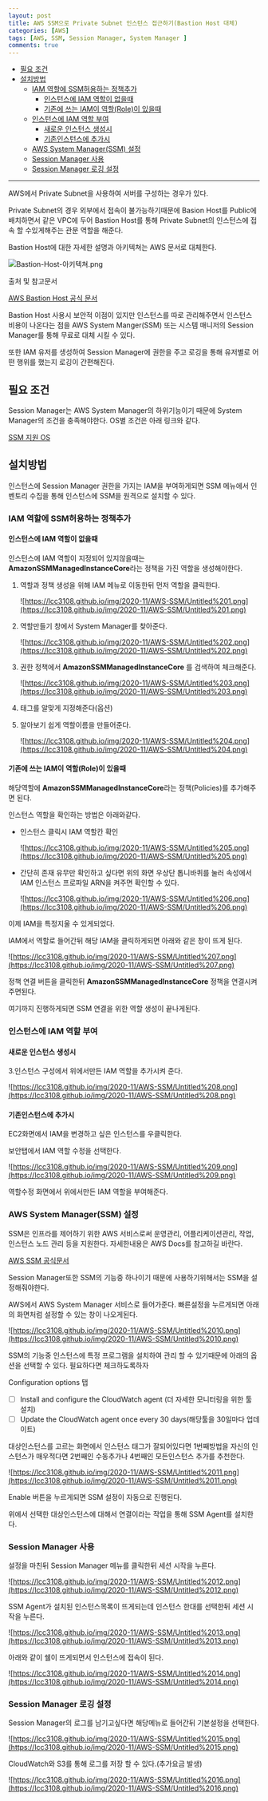 ```yaml
---
layout: post
title: AWS SSM으로 Private Subnet 인스턴스 접근하기(Bastion Host 대체)
categories: [AWS]
tags: [AWS, SSM, Session Manager, System Manager ]
comments: true
---
```


- [필요 조건](#필요-조건)
- [설치방법](#설치방법)
  - [IAM 역할에 SSM허용하는 정책추가](#iam-역할에-ssm허용하는-정책추가)
    - [인스턴스에 IAM 역할이 없을때](#인스턴스에-iam-역할이-없을때)
    - [기존에 쓰는 IAM이 역할(Role)이 있을때](#기존에-쓰는-iam이-역할role이-있을때)
  - [인스턴스에 IAM 역할 부여](#인스턴스에-iam-역할-부여)
    - [새로운 인스턴스 생성시](#새로운-인스턴스-생성시)
    - [기존인스턴스에 추가시](#기존인스턴스에-추가시)
  - [AWS System Manager(SSM) 설정](#aws-system-managerssm-설정)
  - [Session Manager 사용](#session-manager-사용)
  - [Session Manager 로깅 설정](#session-manager-로깅-설정)

---

AWS에서 Private Subnet을 사용하여 서버를 구성하는 경우가 있다.

Private Subnet의 경우 외부에서 접속이 불가능하기때문에 Basion Host를 Public에 배치하면서 같은 VPC에 두어 Bastion Host를 통해 Private Subnet의 인스턴스에 접속 할 수있게해주는 관문 역할을 해준다.

Bastion Host에 대한 자세한 설명과 아키텍쳐는 AWS 문서로 대체한다.

![Bastion-Host-아키텍쳐.png](https://lcc3108.github.io/img/2020-11/AWS-SSM/Untitled.png)

출처 및 참고문서

[AWS Bastion Host 공식 문서](https://docs.aws.amazon.com/ko_kr/quickstart/latest/linux-bastion/overview.html)

Bastion Host 사용시 보안적 이점이 있지만 인스턴스를 따로 관리해주면서 인스턴스 비용이 나온다는 점을 AWS System Manger(SSM) 또는 시스템 매니저의 Session Manager를 통해 무료로 대체 시킬 수 있다.

또한 IAM 유저를 생성하여 Session Manager에 권한을 주고 로깅을 통해 유저별로 어떤 행위를 했는지 로깅이 간편해진다.

## 필요 조건

Session Manager는 AWS System Manager의 하위기능이기 때문에 System Manager의 조건을 충족해야한다. OS별 조건은 아래 링크와 같다.

[SSM 지원 OS](https://docs.aws.amazon.com/systems-manager/latest/userguide/prereqs-operating-systems.html)

## 설치방법

인스턴스에 Session Manager 권한을 가지는 IAM을 부여하게되면 SSM 메뉴에서 인벤토리 수집을 통해 인스턴스에 SSM을 원격으로 설치할 수 있다.
### IAM 역할에 SSM허용하는 정책추가

#### 인스턴스에 IAM 역할이 없을때

인스턴스에 IAM 역할이 지정되어 있지않을때는 **AmazonSSMManagedInstanceCore**라는 정책을 가진 역할을 생성해야한다.

1. 역할과 정책 생성을 위해 IAM 메뉴로 이동한뒤 먼저 역할을 클릭한다.

    ![https://lcc3108.github.io/img/2020-11/AWS-SSM/Untitled%201.png](https://lcc3108.github.io/img/2020-11/AWS-SSM/Untitled%201.png)

2. 역할만들기 창에서 System Manager를 찾아준다.

    ![https://lcc3108.github.io/img/2020-11/AWS-SSM/Untitled%202.png](https://lcc3108.github.io/img/2020-11/AWS-SSM/Untitled%202.png)

3. 권한 정책에서 **AmazonSSMManagedInstanceCore** 를 검색하여 체크해준다.

    ![https://lcc3108.github.io/img/2020-11/AWS-SSM/Untitled%203.png](https://lcc3108.github.io/img/2020-11/AWS-SSM/Untitled%203.png)

4. 태그를 알맞게 지정해준다(옵션)
5. 알아보기 쉽게 역할이름을 만들어준다.

    ![https://lcc3108.github.io/img/2020-11/AWS-SSM/Untitled%204.png](https://lcc3108.github.io/img/2020-11/AWS-SSM/Untitled%204.png)

#### 기존에 쓰는 IAM이 역할(Role)이 있을때

해당역할에  **AmazonSSMManagedInstanceCore**라는 정책(Policies)를 추가해주면 된다.

인스턴스 역할을 확인하는 방법은 아래와같다.

- 인스턴스 클릭시 IAM 역할칸 확인

    ![https://lcc3108.github.io/img/2020-11/AWS-SSM/Untitled%205.png](https://lcc3108.github.io/img/2020-11/AWS-SSM/Untitled%205.png)

- 간단히 존재 유무만 확인하고 싶다면 위의 화면 우상단 톱니바퀴를 눌러 속성에서 IAM 인스턴스 프로파일 ARN을 켜주면 확인할 수 있다.

    ![https://lcc3108.github.io/img/2020-11/AWS-SSM/Untitled%206.png](https://lcc3108.github.io/img/2020-11/AWS-SSM/Untitled%206.png)

이제 IAM을 특정지울 수 있게되었다.

IAM에서 역할로 들어간뒤 해당 IAM을 클릭하게되면 아래와 같은 창이 뜨게 된다.

![https://lcc3108.github.io/img/2020-11/AWS-SSM/Untitled%207.png](https://lcc3108.github.io/img/2020-11/AWS-SSM/Untitled%207.png)

정책 연결 버튼을 클릭한뒤 **AmazonSSMManagedInstanceCore** 정책을 연결시켜주면된다.

여기까지 진행하게되면 SSM 연결을 위한 역할 생성이 끝나게된다.

### 인스턴스에 IAM 역할 부여

#### 새로운 인스턴스 생성시

3.인스턴스 구성에서 위에서만든 IAM 역할을 추가시켜 준다.

![https://lcc3108.github.io/img/2020-11/AWS-SSM/Untitled%208.png](https://lcc3108.github.io/img/2020-11/AWS-SSM/Untitled%208.png)

#### 기존인스턴스에 추가시

EC2화면에서 IAM을 변경하고 싶은 인스턴스를 우클릭한다.

보안탭에서 IAM 역할 수정을 선택한다.

![https://lcc3108.github.io/img/2020-11/AWS-SSM/Untitled%209.png](https://lcc3108.github.io/img/2020-11/AWS-SSM/Untitled%209.png)

역할수정 화면에서 위에서만든 IAM 역할을 부여해준다.

### AWS System Manager(SSM) 설정

SSM은 인프라를 제어하기 위한 AWS 서비스로써 운영관리, 어플리케이션관리, 작업, 인스턴스 노드 관리 등을 지원한다. 자세한내용은 AWS Docs를 참고하길 바란다.

[AWS SSM 공식문서](https://docs.aws.amazon.com/ko_kr/systems-manager/latest/userguide/what-is-systems-manager.html)

Session Manager또한 SSM의 기능중 하나이기 때문에 사용하기위해서는 SSM을 설정해줘야한다.

AWS에서 AWS System Manager 서비스로 들어가준다. 빠른설정을 누르게되면 아래의 화면처럼 설정할 수 있는 창이 나오게된다.

![https://lcc3108.github.io/img/2020-11/AWS-SSM/Untitled%2010.png](https://lcc3108.github.io/img/2020-11/AWS-SSM/Untitled%2010.png)

SSM의 기능중 인스턴스에 특정 프로그램을 설치하여 관리 할 수 있기때문에 아래의 옵션을 선택할 수 있다. 필요하다면 체크하도록하자

Configuration options 탭

- [ ]  Install and configure the CloudWatch agent (더 자세한 모니터링을 위한 툴 설치)
- [ ]  Update the CloudWatch agent once every 30 days(해당툴을 30일마다 업데이트)

대상인스턴스를 고르는 화면에서 인스턴스 태그가 잘되어있다면 1번째방법을 자신의 인스턴스가 매우적다면 2번째인 수동추가나 4번째인 모든인스턴스 추가를 추천한다.

![https://lcc3108.github.io/img/2020-11/AWS-SSM/Untitled%2011.png](https://lcc3108.github.io/img/2020-11/AWS-SSM/Untitled%2011.png)

Enable 버튼을 누르게되면 SSM 설정이 자동으로 진행된다.

위에서 선택한 대상인스턴스에 대해서 연결이라는 작업을 통해 SSM Agent를 설치한다.

### Session Manager 사용

설정을 마친뒤 Session Manager 메뉴를 클릭한뒤 세션 시작을 누른다.

![https://lcc3108.github.io/img/2020-11/AWS-SSM/Untitled%2012.png](https://lcc3108.github.io/img/2020-11/AWS-SSM/Untitled%2012.png)

SSM Agent가 설치된 인스턴스목록이 뜨게되는데 인스턴스 한대를 선택한뒤 세션 시작을 누른다.

![https://lcc3108.github.io/img/2020-11/AWS-SSM/Untitled%2013.png](https://lcc3108.github.io/img/2020-11/AWS-SSM/Untitled%2013.png)

아래와 같이 쉘이 뜨게되면서 인스턴스에 접속이 된다.

![https://lcc3108.github.io/img/2020-11/AWS-SSM/Untitled%2014.png](https://lcc3108.github.io/img/2020-11/AWS-SSM/Untitled%2014.png)

### Session Manager 로깅 설정

Session Manager의 로그를 남기고싶다면 해당메뉴로 들어간뒤 기본설정을 선택한다.

![https://lcc3108.github.io/img/2020-11/AWS-SSM/Untitled%2015.png](https://lcc3108.github.io/img/2020-11/AWS-SSM/Untitled%2015.png)

CloudWatch와 S3를 통해 로그를 저장 할 수 있다.(추가요금 발생)

![https://lcc3108.github.io/img/2020-11/AWS-SSM/Untitled%2016.png](https://lcc3108.github.io/img/2020-11/AWS-SSM/Untitled%2016.png)